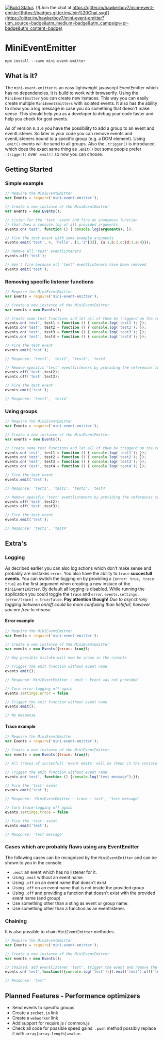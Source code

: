 [![Build Status](https://travis-ci.org/hawkerboy7/mini-event-emitter.svg?branch=master)](https://travis-ci.org/hawkerboy7/mini-event-emitter)&nbsp;&nbsp;[![Join the chat at https://gitter.im/hawkerboy7/mini-event-emitter](https://badges.gitter.im/Join%20Chat.svg)](https://gitter.im/hawkerboy7/mini-event-emitter?utm_source=badge&utm_medium=badge&utm_campaign=pr-badge&utm_content=badge)


# MiniEventEmitter


`npm install --save mini-event-emitter`


## What is it?
The `mini-event-emitter` is an easy lightweight javascript EventEmitter which has no dependencies.
It is build to work with browserify.
Using the `MiniEventEmitter` you can create new instaces.
This way you can easily create multiple `MiniEventEmitters` with isolated events.
It also has the ability to show you a log message in case you do something that doesn't make sense.
This should help you as a developer to debug your code faster and help you check for gost events.

As of version `0.3.0` you have the possibility to add a group to an event and eventListener.
So later in your code you can remove events and eventListeners bound to a specific group (e.g. a DOM element).
Using `.emit()` events will be send to all groups.
Also the `.trigger()` is introduced which does the exact same thing as `.emit()` but some people prefer `.trigger()` over `.emit()` so now you can choose.


## Getting Started

### Simple example
```javascript
// Require the MiniEventEmitter
var Events = require('mini-event-emitter');

// Create a new instance of the MiniEventEmitter
var events = new Events();

// Listen for the 'test' event and fire an anonymous function
// that does a console.log of all provided arguments
events.on('test', function () { console.log(arguments); });

// Fire the test event with some example arguments
events.emit('test', 4, 'hello', [1,'2'[3]], {a:1,b:2,c:{d:3,e:4}});

// Remove all 'test' eventlisteners
events.off('test');

// Won't fire because all 'test' eventlisteners have been removed
events.emit('test');
```


### Removing specific listener functions
```javascript
// Require the MiniEventEmitter
var Events = require('mini-event-emitter');

// Create a new instance of the MiniEventEmitter
var events = new Events();

// Create some test functions and let all of them be triggerd on the test event
events.on('test', test1 = function () { console.log('test1'); });
events.on('test', test2 = function () { console.log('test2'); });
events.on('test', test3 = function () { console.log('test3'); });
events.on('test', test4 = function () { console.log('test4'); });

// Fire the test event
events.emit('test');

// Response: 'test1', 'test2', 'test3', 'test4'

// Remove specific 'test' eventlisteners by providing the references to the functions
events.off('test',test2);
events.off('test',test3);

// Fire the test event
events.emit('test');

// Response: 'test1', 'test4'
```

### Using groups
```javascript
// Require the MiniEventEmitter
var Events = require('mini-event-emitter');

// Create a new instance of the MiniEventEmitter
var events = new Events();

// Create some test functions and let all of them be triggerd on the test event
events.on('test', test1 = function () { console.log('test1'); });
events.on('test', test2 = function () { console.log('test2'); });
events.on('test', test3 = function () { console.log('test3'); });
events.on('test', test4 = function () { console.log('test4'); });

// Fire the test event
events.emit('test');

// Response: 'test1', 'test2', 'test3', 'test4'

// Remove specific 'test' eventlisteners by providing the references to the functions
events.off('test',test2);
events.off('test',test3);

// Fire the test event
events.emit('test');

// Response: 'test1', 'test4'
```


## Extra's

### Logging
As decribed earlier you can also log actions which don't make sense and probably are mistakes `error`.
You also have the ability to `trace` **succesfull events**.
You can switch the logging on by providing a `{error: true, trace: true}` as the first argument when creating a new instace of the `MiniEventEmitter`.
By default all logging is disabled.
While running the application you could toggle the `trace` and `error`.
`events.settings.[error/trace] = true/false`.
**Pay attention though!**
*Due to asynchrony toggling between on/off could be more confusing than helpfull, however you are free to choose.*

#### Error example
```javascript
// Require the MiniEventEmitter
var Events = require('mini-event-emitter');

// Create a new instance of the MiniEventEmitter
var events = new Events({error: true});

// Any possible mistake will now be shown in the console

// Trigger the emit function without event name
events.emit();

// Response: MiniEventEmitter ~ emit ~ Event was not provided

// Turn error-logging off again
events.settings.error = false

// Trigger the emit function without event name
events.emit();

// No Response
```

#### Trace example
```javascript
// Require the MiniEventEmitter
var Events = require('mini-event-emitter');

// Create a new instance of the MiniEventEmitter
var events = new Events({trace: true});

// All traces of succesfull 'event emits' will be shown in the console

// Trigger the emit function without event name
events.on('test', function () {console.log("test message");});

// Fire the 'test' event
events.emit('test');

// Response: 'MiniEventEmitter ~ trace ~ test', 'test message'

// Turn trace-logging off again
events.settings.trace = false

// Fire the 'test' event
events.emit('test');

// Response: 'test message'
```


### Cases which are probably flaws using any EventEmitter
The following cases can be recognized by the `MiniEventEmitter` and can be shown to you in the console:

- `.emit` an event which has no listener for it.
- Using `.emit` without an event name.
- Using `.off` on an event name that doesn't exist
- Using `.off` on an event name that is not inside the provided group
- Using `.off` and providing a function that doesn't exist with the provided event name (and group)
- Use something other than a sting as event or group name.
- Use something other than a function as an eventlistener.


### Chaining
It is also possible to chain `MiniEventEmitter` methodes.

```javascript
// Require the MiniEventEmitter
var Events = require('mini-event-emitter');

// Create a new instance of the MiniEventEmitter
var events = new Events();

// Chained: add eventlistener 'test', trigger the event and remove the event
events.on('test',function(){console.log('test');}).emit('test').off('test');

// Response: 'test'
```


## Planned Features - Performance optimizers

- Send events to specific groups
- Create a `socket.io` link
- Create a `webworker` link
- Add support for require.js / common.js
- Check all code for possible speed gains: `.push` method possibly replace it with `array[array.length]=value`.